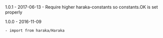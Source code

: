 1.0.1 - 2017-06-13
    - Require higher haraka-constants so constants.OK is set properly

1.0.0 - 2016-11-09

    - import from haraka/Haraka
